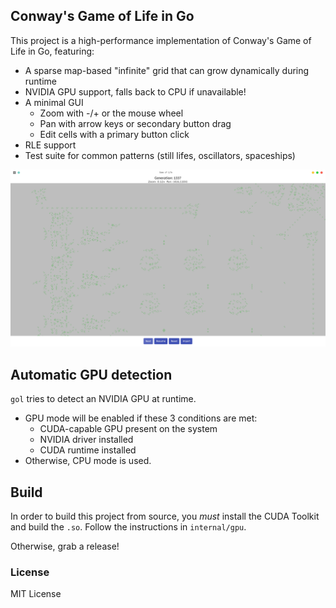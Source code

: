 ## Conway's Game of Life in Go

This project is a high-performance implementation of Conway's Game of Life in Go, featuring:

- A sparse map-based "infinite" grid that can grow dynamically during runtime
- NVIDIA GPU support, falls back to CPU if unavailable!
- A minimal GUI
  - Zoom with -/+ or the mouse wheel
  - Pan with arrow keys or secondary button drag
  - Edit cells with a primary button click
- RLE support 
- Test suite for common patterns (still lifes, oscillators, spaceships)

![Screenshot](assets/gol.png)

## Automatic GPU detection
`gol` tries to detect an NVIDIA GPU at runtime.

- GPU mode will be enabled if these 3 conditions are met:
  - CUDA-capable GPU present on the system
  - NVIDIA driver installed
  - CUDA runtime installed
- Otherwise, CPU mode is used.

## Build
In order to build this project from source, you *must* install the CUDA Toolkit and build the `.so`. 
Follow the instructions in `internal/gpu`.

Otherwise, grab a release!

### License

MIT License

